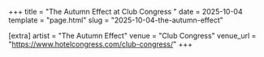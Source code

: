 +++
title = "The Autumn Effect at Club Congress "
date = 2025-10-04
template = "page.html"
slug = "2025-10-04-the-autumn-effect"

[extra]
artist = "The Autumn Effect"
venue = "Club Congress"
venue_url = "https://www.hotelcongress.com/club-congress/"
+++
